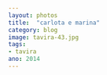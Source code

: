 ```yaml
---
layout: photos
title:  "carlota e marina"
category: blog
image: tavira-43.jpg
tags:
- tavira
ano: 2014
---
```




